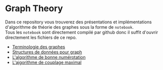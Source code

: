 # Graph Theory

Dans ce repository vous trouverez des présentations et implémentations d'algorithme de théorie des graphes sous la forme de `notebook`.  
Tous les `notebook` sont directement compilé par github donc il suffit d'ouvrir directement les fichiers de ce repo.

- [Terminologie des graphes](graph_terminology.ipynb)
- [Structures de données pour graph](graph_data_structure.ipynb)
- [L'algorithme de bonne numérotation](Good_numbering.ipynb)
- [L'ajgorithme de couplage maximal](maximum_matching.ipynb)

